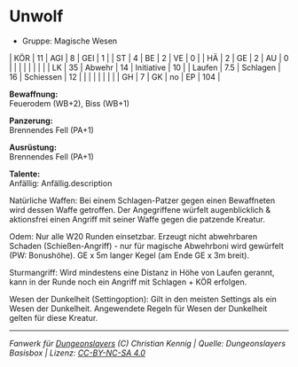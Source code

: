 # Unwolf  
- Gruppe: Magische Wesen  

| KÖR    | 11  | AGI      | 8  | GEI        | 1   |
| ST     | 4   | BE       | 2  | VE         | 0   |
| HÄ     | 2   | GE       | 2  | AU         | 0   |
|        |     |          |    |            |     |
| LK     | 35  | Abwehr   | 14 | Initiative | 10  |
| Laufen | 7.5 | Schlagen | 16 | Schiessen  | 12  |
|        |     |          |    |            |     |
| GH     | 7   | GK       | no | EP         | 104 |


**Bewaffnung:**  
Feuerodem (WB+2), Biss (WB+1)

**Panzerung:**  
Brennendes Fell (PA+1)

**Ausrüstung:**  
Brennendes Fell (PA+1)

**Talente:**  
Anfällig: Anfällig.description

Natürliche Waffen: Bei einem Schlagen-Patzer gegen einen Bewaffneten wird dessen Waffe getroffen. Der Angegriffene würfelt augenblicklich & aktionsfrei einen Angriff mit seiner Waffe gegen die patzende Kreatur.

Odem: Nur alle W20 Runden einsetzbar. Erzeugt nicht abwehrbaren Schaden (Schießen-Angriff) - nur für magische Abwehrboni wird gewürfelt (PW: Bonushöhe). GE x 5m langer Kegel (am Ende GE x 3m breit).

Sturmangriff: Wird mindestens eine Distanz in Höhe von Laufen gerannt, kann in der Runde noch ein Angriff mit Schlagen + KÖR erfolgen.

Wesen der Dunkelheit (Settingoption): Gilt in den meisten Settings als ein Wesen der Dunkelheit. Angewendete Regeln für Wesen der Dunkelheit gelten für diese Kreatur.





___
*Fanwerk für [Dungeonslayers](https://www.dungeonslayers.net/) (C) Christian Kennig | Quelle: Dungeonslayers Basisbox | Lizenz: [CC-BY-NC-SA 4.0](https://creativecommons.org/licenses/by-nc-sa/4.0/deed.de)*